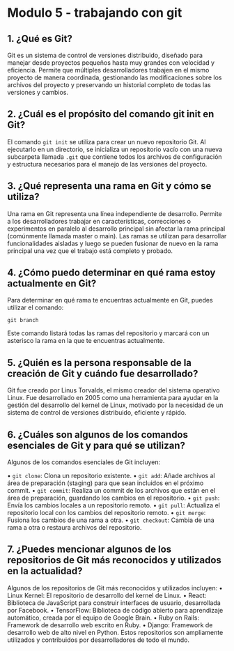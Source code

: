 # Modulo 5 - trabajando con git

## 1. ¿Qué es Git?

Git es un sistema de control de versiones distribuido, diseñado para manejar desde proyectos pequeños hasta muy grandes con velocidad y eficiencia. Permite que múltiples desarrolladores trabajen en el mismo proyecto de manera coordinada, gestionando las modificaciones sobre los archivos del proyecto y preservando un historial completo de todas las versiones y cambios.

## 2. ¿Cuál es el propósito del comando git init en Git?

El comando ```git init``` se utiliza para crear un nuevo repositorio Git. Al ejecutarlo en un directorio, se inicializa un repositorio vacío con una nueva subcarpeta llamada ```.git``` que contiene todos los archivos de configuración y estructura necesarios para el manejo de las versiones del proyecto.

## 3. ¿Qué representa una rama en Git y cómo se utiliza?

Una rama en Git representa una línea independiente de desarrollo. Permite a los desarrolladores trabajar en características, correcciones o experimentos en paralelo al desarrollo principal sin afectar la rama principal (comúnmente llamada master o main). Las ramas se utilizan para desarrollar funcionalidades aisladas y luego se pueden fusionar de nuevo en la rama principal una vez que el trabajo está completo y probado.

## 4. ¿Cómo puedo determinar en qué rama estoy actualmente en Git?
Para determinar en qué rama te encuentras actualmente en Git, puedes utilizar el comando:
```
git branch
```
Este comando listará todas las ramas del repositorio y marcará con un asterisco la rama en la que te encuentras actualmente.

## 5. ¿Quién es la persona responsable de la creación de Git y cuándo fue desarrollado?

Git fue creado por Linus Torvalds, el mismo creador del sistema operativo Linux. Fue desarrollado en 2005 como una herramienta para ayudar en la gestión del desarrollo del kernel de Linux, motivado por la necesidad de un sistema de control de versiones distribuido, eficiente y rápido.

## 6. ¿Cuáles son algunos de los comandos esenciales de Git y para qué se utilizan?

Algunos de los comandos esenciales de Git incluyen:

•	```git clone```: Clona un repositorio existente.
•	```git add```: Añade archivos al área de preparación (staging) para que sean incluidos en el próximo commit.
•	```git commit```: Realiza un commit de los archivos que están en el área de preparación, guardando los cambios en el repositorio.
•	```git push```: Envía los cambios locales a un repositorio remoto.
•	```git pull```: Actualiza el repositorio local con los cambios del repositorio remoto.
•	```git merge```: Fusiona los cambios de una rama a otra.
•	```git checkout```: Cambia de una rama a otra o restaura archivos del repositorio.

## 7. ¿Puedes mencionar algunos de los repositorios de Git más reconocidos y utilizados en la actualidad?

Algunos de los repositorios de Git más reconocidos y utilizados incluyen:
•	Linux Kernel: El repositorio de desarrollo del kernel de Linux.
•	React: Biblioteca de JavaScript para construir interfaces de usuario, desarrollada por Facebook.
•	TensorFlow: Biblioteca de código abierto para aprendizaje automático, creada por el equipo de Google Brain.
•	Ruby on Rails: Framework de desarrollo web escrito en Ruby.
•	Django: Framework de desarrollo web de alto nivel en Python. Estos repositorios son ampliamente utilizados y contribuidos por desarrolladores de todo el mundo.
